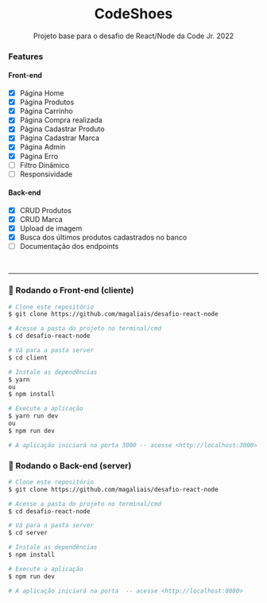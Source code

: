 <h1 align="center">CodeShoes</h1>

<p align="center">Projeto base para o desafio de React/Node da Code Jr. 2022</p>

### Features

#### Front-end
- [x] Página Home
- [x] Página Produtos
- [x] Página Carrinho
- [x] Página Compra realizada
- [x] Página Cadastrar Produto
- [x] Página Cadastrar Marca
- [x] Página Admin
- [x] Página Erro
- [ ] Filtro Dinâmico
- [ ] Responsividade

#### Back-end
- [x] CRUD Produtos
- [x] CRUD Marca
- [x] Upload de imagem
- [x] Busca dos últimos produtos cadastrados no banco
- [ ] Documentação dos endpoints
<br />

---
### 🎲 Rodando o Front-end (cliente)

```bash
# Clone este repositório
$ git clone https://github.com/magaliais/desafio-react-node

# Acesse a pasta do projeto no terminal/cmd
$ cd desafio-react-node

# Vá para a pasta server
$ cd client

# Instale as dependências
$ yarn
ou
$ npm install

# Execute a aplicação
$ yarn run dev
ou
$ npm run dev

# A aplicação iniciará na porta 3000 -- acesse <http://localhost:3000>
```

### 🎲 Rodando o Back-end (server)

```bash
# Clone este repositório
$ git clone https://github.com/magaliais/desafio-react-node

# Acesse a pasta do projeto no terminal/cmd
$ cd desafio-react-node

# Vá para a pasta server
$ cd server

# Instale as dependências
$ npm install

# Execute a aplicação
$ npm run dev

# A aplicação iniciará na porta  -- acesse <http://localhost:8080>
```